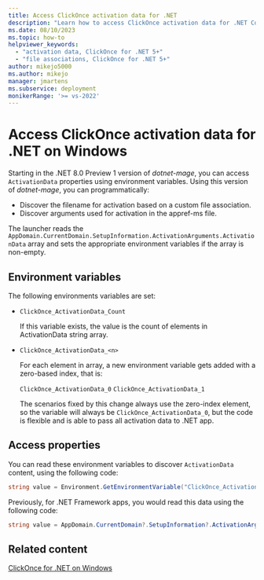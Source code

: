 ```yaml
---
title: Access ClickOnce activation data for .NET
description: "Learn how to access ClickOnce activation data for .NET Core 3.1, .NET 5 and later."
ms.date: 08/10/2023
ms.topic: how-to
helpviewer_keywords:
  - "activation data, ClickOnce for .NET 5+"
  - "file associations, ClickOnce for .NET 5+"
author: mikejo5000
ms.author: mikejo
manager: jmartens
ms.subservice: deployment
monikerRange: '>= vs-2022'
---
```

# Access ClickOnce activation data for .NET on Windows

Starting in the .NET 8.0 Preview 1 version of *dotnet-mage*, you can access `ActivationData` properties using environment variables. Using this version of *dotnet-mage*, you can programmatically:

- Discover the filename for activation based on a custom file association.
- Discover arguments used for activation in the appref-ms file.

The launcher reads the `AppDomain.CurrentDomain.SetupInformation.ActivationArguments.ActivationData` array and sets the appropriate environment variables if the array is non-empty.

## Environment variables

The following environments variables are set:

- `ClickOnce_ActivationData_Count`

  If this variable exists, the value is the count of elements in ActivationData string array.

- `ClickOnce_ActivationData_<n>`

  For each element in array, a new environment variable gets added with a zero-based index, that is:

  `ClickOnce_ActivationData_0`
  `ClickOnce_ActivationData_1`

  The scenarios fixed by this change always use the zero-index element, so the variable will always be `ClickOnce_ActivationData_0`, but the code is flexible and is able to pass all activation data to .NET app.

## Access properties

You can read these environment variables to discover `ActivationData` content, using the following code:

```csharp
string value = Environment.GetEnvironmentVariable("ClickOnce_ActivationData_0");
```

Previously, for .NET Framework apps, you would read this data using the following code:

```csharp
string value = AppDomain.CurrentDomain?.SetupInformation?.ActivationArguments?.ActivationData?[0];
```

## Related content

[ClickOnce for .NET on Windows](../deployment/clickonce-deployment-dotnet.md)
